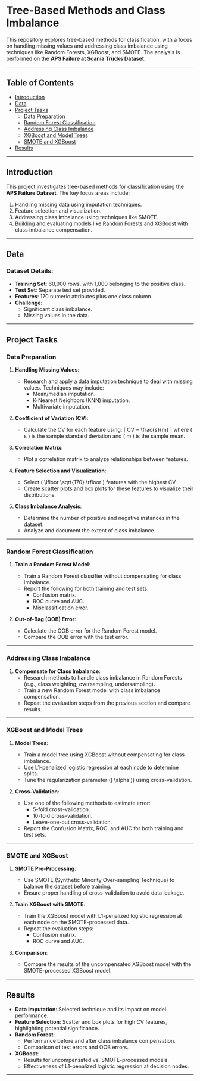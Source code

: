 # Tree-Based Methods and Class Imbalance

This repository explores tree-based methods for classification, with a focus on handling missing values and addressing class imbalance using techniques like Random Forests, XGBoost, and SMOTE. The analysis is performed on the **APS Failure at Scania Trucks Dataset**.

---

## Table of Contents

- [Introduction](#introduction)
- [Data](#data)
- [Project Tasks](#project-tasks)
  - [Data Preparation](#data-preparation)
  - [Random Forest Classification](#random-forest-classification)
  - [Addressing Class Imbalance](#addressing-class-imbalance)
  - [XGBoost and Model Trees](#xgboost-and-model-trees)
  - [SMOTE and XGBoost](#smote-and-xgboost)
- [Results](#results)
---

## Introduction

This project investigates tree-based methods for classification using the **APS Failure Dataset**. The key focus areas include:
1. Handling missing data using imputation techniques.
2. Feature selection and visualization.
3. Addressing class imbalance using techniques like SMOTE.
4. Building and evaluating models like Random Forests and XGBoost with class imbalance compensation.

---

## Data

### Dataset Details:
- **Training Set**: 60,000 rows, with 1,000 belonging to the positive class.
- **Test Set**: Separate test set provided.
- **Features**: 170 numeric attributes plus one class column.
- **Challenge**: 
  - Significant class imbalance.
  - Missing values in the data.

---

## Project Tasks

### Data Preparation

1. **Handling Missing Values**:
   - Research and apply a data imputation technique to deal with missing values. Techniques may include:
     - Mean/median imputation.
     - K-Nearest Neighbors (KNN) imputation.
     - Multivariate imputation.

2. **Coefficient of Variation (CV)**:
   - Calculate the CV for each feature using:
     \[
     CV = \frac{s}{m}
     \]
     where \( s \) is the sample standard deviation and \( m \) is the sample mean.

3. **Correlation Matrix**:
   - Plot a correlation matrix to analyze relationships between features.

4. **Feature Selection and Visualization**:
   - Select \( \lfloor \sqrt{170} \rfloor \) features with the highest CV.
   - Create scatter plots and box plots for these features to visualize their distributions.

5. **Class Imbalance Analysis**:
   - Determine the number of positive and negative instances in the dataset.
   - Analyze and document the extent of class imbalance.

---

### Random Forest Classification

1. **Train a Random Forest Model**:
   - Train a Random Forest classifier without compensating for class imbalance.
   - Report the following for both training and test sets:
     - Confusion matrix.
     - ROC curve and AUC.
     - Misclassification error.

2. **Out-of-Bag (OOB) Error**:
   - Calculate the OOB error for the Random Forest model.
   - Compare the OOB error with the test error.

---

### Addressing Class Imbalance

1. **Compensate for Class Imbalance**:
   - Research methods to handle class imbalance in Random Forests (e.g., class weighting, oversampling, undersampling).
   - Train a new Random Forest model with class imbalance compensation.
   - Repeat the evaluation steps from the previous section and compare results.

---

### XGBoost and Model Trees

1. **Model Trees**:
   - Train a model tree using XGBoost without compensating for class imbalance.
   - Use L1-penalized logistic regression at each node to determine splits.
   - Tune the regularization parameter (\( \alpha \)) using cross-validation.

2. **Cross-Validation**:
   - Use one of the following methods to estimate error:
     - 5-fold cross-validation.
     - 10-fold cross-validation.
     - Leave-one-out cross-validation.
   - Report the Confusion Matrix, ROC, and AUC for both training and test sets.

---

### SMOTE and XGBoost

1. **SMOTE Pre-Processing**:
   - Use SMOTE (Synthetic Minority Over-sampling Technique) to balance the dataset before training.
   - Ensure proper handling of cross-validation to avoid data leakage.

2. **Train XGBoost with SMOTE**:
   - Train the XGBoost model with L1-penalized logistic regression at each node on the SMOTE-processed data.
   - Repeat the evaluation steps:
     - Confusion matrix.
     - ROC curve and AUC.

3. **Comparison**:
   - Compare the results of the uncompensated XGBoost model with the SMOTE-processed XGBoost model.

---

## Results

- **Data Imputation**: Selected technique and its impact on model performance.
- **Feature Selection**: Scatter and box plots for high CV features, highlighting potential significance.
- **Random Forest**:
  - Performance before and after class imbalance compensation.
  - Comparison of test errors and OOB errors.
- **XGBoost**:
  - Results for uncompensated vs. SMOTE-processed models.
  - Effectiveness of L1-penalized logistic regression at decision nodes.

---
